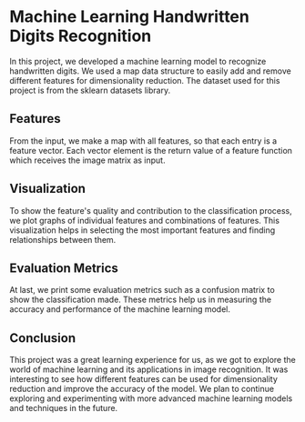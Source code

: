<h1>Machine Learning Handwritten Digits Recognition</h1>

<p>In this project, we developed a machine learning model to recognize handwritten digits. We used a map data structure to easily add and remove different features for dimensionality reduction. The dataset used for this project is from the sklearn datasets library.</p>

<h2>Features</h2>

<p>From the input, we make a map with all features, so that each entry is a feature vector. Each vector element is the return value of a feature function which receives the image matrix as input.</p>

<h2>Visualization</h2>

<p>To show the feature's quality and contribution to the classification process, we plot graphs of individual features and combinations of features. This visualization helps in selecting the most important features and finding relationships between them.</p>

<h2>Evaluation Metrics</h2>

<p>At last, we print some evaluation metrics such as a confusion matrix to show the classification made. These metrics help us in measuring the accuracy and performance of the machine learning model.</p>

<h2>Conclusion</h2>

<p>This project was a great learning experience for us, as we got to explore the world of machine learning and its applications in image recognition. It was interesting to see how different features can be used for dimensionality reduction and improve the accuracy of the model. We plan to continue exploring and experimenting with more advanced machine learning models and techniques in the future.</p>




 
